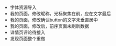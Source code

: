 - 字体资源导入
- 我的页面，修改昵称，光标聚焦在前，应在文字最后
- 我的页面，修改确认button的文字未垂直居中
- 我的页面，修改后，前序页面未刷新数据
- 详情页评论待接入
- 发现页面整个重做
